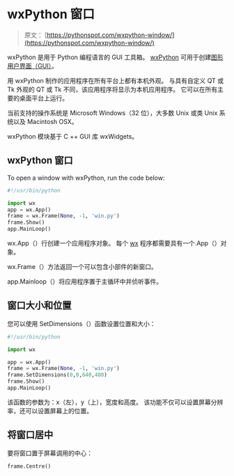 # wxPython 窗口

> 原文： [https://pythonspot.com/wxpython-window/](https://pythonspot.com/wxpython-window/)

wxPython 是用于 Python 编程语言的 GUI 工具箱。 [wxPython](https://pythonspot.com/wx/) 可用于创建[图形用户界面（GUI）](https://pythonspot.com/gui)。

用 wxPython 制作的应用程序在所有平台上都有本机外观。 与具有自定义 QT 或 Tk 外观的 QT 或 Tk 不同，该应用程序将显示为本机应用程序。 它可以在所有主要的桌面平台上运行。

当前支持的操作系统是 Microsoft Windows（32 位），大多数 Unix 或类 Unix 系统以及 Macintosh OSX。

wxPython 模块基于 C ++ GUI 库 wxWidgets。

## wxPython 窗口

To open a window with wxPython, run the code below:

```py
#!/usr/bin/python

import wx      
app = wx.App()
frame = wx.Frame(None, -1, 'win.py')
frame.Show()
app.MainLoop()

```

wx.App（）行创建一个应用程序对象。 每个 [wx](https://pythonspot.com/wx/) 程序都需要具有一个.App（）对象。

wx.Frame（）方法返回一个可以包含小部件的新窗口。

app.Mainloop（）将应用程序置于主循环中并侦听事件。

## 窗口大小和位置

您可以使用 SetDimensions（）函数设置位置和大小：

```py
#!/usr/bin/python

import wx

app = wx.App()
frame = wx.Frame(None, -1, 'win.py')
frame.SetDimensions(0,0,640,480)
frame.Show()
app.MainLoop()

```

该函数的参数为​​：x（左），y（上），宽度和高度。 该功能不仅可以设置屏幕分辨率，还可以设置屏幕上的位置。

## 将窗口居中

要将窗口置于屏幕调用的中心：

```py
frame.Centre()

```